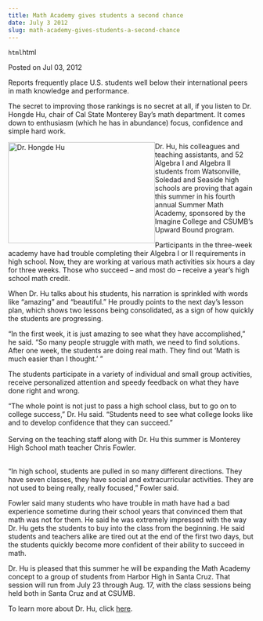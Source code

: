 ```yaml
---
title: Math Academy gives students a second chance
date: July 3 2012
slug: math-academy-gives-students-a-second-chance
---
```


`html`html

<span class="date">Posted on Jul 03, 2012 </span>

<p>Reports frequently place U.S. students well below their
international peers in math knowledge and performance.</p>
<p>The secret to improving those rankings is no secret at all, if
you listen to Dr. Hongde Hu, chair of Cal State Monterey Bay&#x2019;s math
department. It comes down to enthusiasm (which he has in abundance)
focus, confidence and simple hard work.</p>
<p><img alt="Dr. Hongde Hu" src="http://news.csumb.edu/sites/default/files/65/attachments/news/images/hongde_hu_small.jpg" style="float:left; width:300px; height:206px">Dr. Hu, his
colleagues and teaching assistants, and 52 Algebra I and Algebra II
students from Watsonville, Soledad and Seaside high schools are
proving that again this summer in his fourth annual Summer Math
Academy, sponsored by the Imagine College and CSUMB&#x2019;s Upward Bound
program.</img></p>
<p>Participants in the three-week academy have had trouble
completing their Algebra I or II requirements in high school. Now,
they are working at various math activities six hours a day for
three weeks. Those who succeed &#x2013; and most do &#x2013; receive a year&#x2019;s
high school math credit.</p>
<p>When Dr. Hu talks about his students, his narration is sprinkled
with words like &#x201C;amazing&#x201D; and &#x201C;beautiful.&#x201D; He proudly points to the
next day&#x2019;s lesson plan, which shows two lessons being consolidated,
as a sign of how quickly the students are progressing.</p>
<p>&#x201C;In the first week, it is just amazing to see what they have
accomplished,&#x201D; he said. &#x201C;So many people struggle with math, we need
to find solutions. After one week, the students are doing real
math. They find out &#x2018;Math is much easier than I thought.&#x2019; &#x201D;</p>
<p>The students participate in a variety of individual and small
group activities, receive personalized attention and speedy
feedback on what they have done right and wrong.</p>
<p>&#x201C;The whole point is not just to pass a high school class, but to
go on to college success,&#x201D; Dr. Hu said. &#x201C;Students need to see what
college looks like and to develop confidence that they can
succeed.&#x201D;<br>
<br>
Serving on the teaching staff along with Dr. Hu this summer is
Monterey High School math teacher Chris Fowler.</br></br></p>
<p>&#x201C;In high school, students are pulled in so many different
directions. They have seven classes, they have social and
extracurricular activities. They are not used to being really,
really focused,&#x201D; Fowler said.</p>
<p>Fowler said many students who have trouble in math have had a
bad experience sometime during their school years that convinced
them that math was not for them. He said he was extremely impressed
with the way Dr. Hu gets the students to buy into the class from
the beginning. He said students and teachers alike are tired out at
the end of the first two days, but the students quickly become more
confident of their ability to succeed in math.</p>
<p>Dr. Hu is pleased that this summer he will be expanding the Math
Academy concept to a group of students from Harbor High in Santa
Cruz. That session will run from July 23 through Aug. 17, with the
class sessions being held both in Santa Cruz and at CSUMB.</p>
<p>To learn more about Dr. Hu, click <a href="http://success.csumb.edu/hongde-hu" rel="nofollow">here</a>.&#xA0;</p>
<p><br>
&#xA0;</br></p>

```

```
